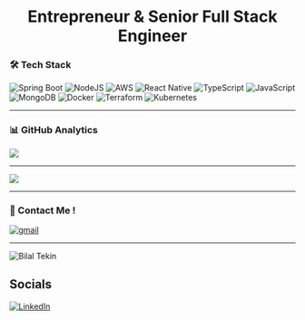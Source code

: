 <h1 align="center">Entrepreneur & Senior Full Stack Engineer</h1>

### 🛠 Tech Stack
![Spring Boot](https://img.shields.io/badge/spring-%236DB33F.svg?style=for-the-badge&logo=spring&logoColor=white)
![NodeJS](https://img.shields.io/badge/node.js-6DA55F?style=for-the-badge&logo=node.js&logoColor=white)
![AWS](https://img.shields.io/badge/AWS-%23FF9900.svg?style=for-the-badge&logo=amazon-aws&logoColor=white)
![React Native](https://img.shields.io/badge/react_native-%2320232a.svg?style=for-the-badge&logo=react&logoColor=%2361DAFB)
![TypeScript](https://img.shields.io/badge/TypeScript-3178C6?logo=TypeScript&logoColor=FFF&style=for-the-badge)
![JavaScript](https://img.shields.io/badge/javascript-%23323330.svg?style=for-the-badge&logo=javascript&logoColor=%23F7DF1E)
![MongoDB](https://img.shields.io/badge/mongo-db-%23326ce5.svg?style=for-the-badge&logo=mongodb&logoColor=green)
![Docker](https://img.shields.io/badge/docker-%230db7ed.svg?style=for-the-badge&logo=docker&logoColor=white)
![Terraform](https://img.shields.io/badge/terraform-%235835CC.svg?style=for-the-badge&logo=terraform&logoColor=white)
![Kubernetes](https://img.shields.io/badge/kubernetes-%23326ce5.svg?style=for-the-badge&logo=kubernetes&logoColor=white)


<hr class="dotted">

### 📊 GitHub Analytics
<!--![](https://github-readme-stats.vercel.app/api?username=4teko7&theme=dark&hide_border=false&include_all_commits=true&count_private=true)<br/> -->
![](https://github-readme-streak-stats.herokuapp.com/?user=4teko7&theme=dark&hide_border=false)<br/>
<!--![](https://github-readme-stats.vercel.app/api/top-langs/?username=4teko7&theme=dark&hide_border=false&include_all_commits=true&count_private=true&layout=compact) -->

<hr class="dotted">

![](https://github-profile-trophy.vercel.app/?username=4teko7&theme=radical&no-frame=true&no-bg=false&margin-w=4)

<hr class="dotted">

### 📩 Contact Me ! 

<a href="mailto:info@bilaltekin.com" target="blank"><img align="center" src="https://img.shields.io/badge/Email-D14836?style=for-the-badge&logo=gmail&logoColor=white" alt="gmail" /></a>

<hr class="dotted">


<img src="https://komarev.com/ghpvc/?username=4teko7&label=Profile%20Views&color=237b5e&style=flat-square" alt="Bilal Tekin" />

## Socials
[![LinkedIn](https://img.shields.io/badge/LinkedIn-%230077B5.svg?logo=linkedin&logoColor=white)](https://linkedin.com/in/bilaltekin)
